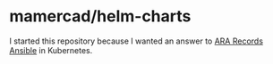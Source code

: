 # mamercad/helm-charts

I started this repository because I wanted an answer to [ARA Records Ansible](https://github.com/ansible-community/ara) in Kubernetes.

